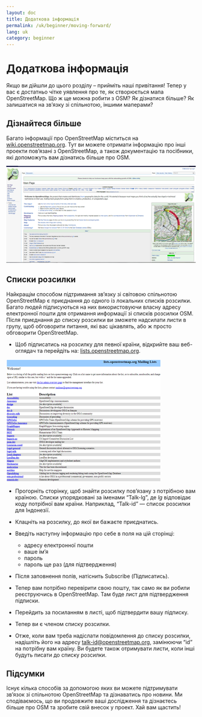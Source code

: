 ```yaml
---
layout: doc
title: Додаткова інформація
permalink: /uk/beginner/moving-forward/
lang: uk
category: beginner
---
```


Додаткова інформація
====================

Якщо ви дійшли до цього розділу – прийміть наші привітання! Тепер у вас є
достатньо чітке уявлення про те, як створюється мапа OpenStreetMap. Що ж ще
можна робити з OSM? Як дізнатися більше? Як залишатися на зв’язку зі
спільнотою, іншими маперами?

Дізнайтеся більше
-----------------

Багато інформації про OpenStreetMap міститься на
[wiki.openstreetmap.org](http://wiki.openstreetmap.org/). Тут ви можете
отримати інформацію про інші проекти пов’язані з OpenStreetMap, а також
документацію та посібники, які допоможуть вам дізнатись більше про OSM.

![Wiki][]

<!-- also more info on this site once it is prepared -->

Списки розсилки
---------------

Найкращім способом підтримання зв’язку зі світовою спільнотою OpenStreetMap є
приєднання до одного із локальних списків розсилки. Багато людей підписуються
на них використовуючи власну адресу електронної пошти для отримання информації
зі списків розсилки OSM. Після приєднання до списку розсилки ви зможете
надсилати листи в групу, щоб обговорити питання, які вас цікавлять, або ж
просто обговорити OpenStreetMap.

-   Щоб підписатись на розсилку для певної країни, відкрийте ваш веб-оглядач та
    перейдіть на: [lists.openstreetmap.org](http://lists.openstreetmap.org/).

![Mailing list][]

-   Прогорніть сторінку, щоб знайти розсилку пов’язану з потрібною вам
    країною. Списки упорядковані за іменами “Talk-lg”, де _lg_ відповідає коду
    потрібної вам країни. Наприклад, “Talk-id” — список розсилки для Індонезії.
-   Клацніть на розсилку, до якої ви бажаєте приєднатись.
-   Введіть наступну інформацію про себе в поля на цій сторінці:

    -   адресу електронної пошти
    -   ваше ім’я
    -   пароль
    -   пароль ще раз (для підтвердження)

-   Після заповнення полів, натіснить Subscribe (Підписатись).
-   Тепер вам потрібно перевірити свою пошту, так само як ви робили
    реєструючись в OpenStreetMap. Там буде лист для підтвердження підписки.
-   Перейдить за посиланням в листі, щоб підтвердити вашу підписку.
-   Тепер ви є членом списку розсилки.
-   Отже, коли вам треба надіслати повідомлення до списку розсилки, надішліть
    його на адресу [talk-id@openstreetmap.org](mailto:talk-id@openstreetmap.org),
    замінюючи “id” на потрібну вам країну. Ви будете також отримувати листи,
    коли інші будуть писати до списку розсилки.

<!-- maybe expand and put this back later
MapOSMatic
----------

One such project is called MapOSMatic, which you can access through your
internet browser at [maposmatic.org](http://www.maposmatic.org/). This
is a simple tool for printing a map of any area you choose. It will
automatically create the map, along with a grid over the map, and an
index of locations that are included in the area.

![MapOSMatic][]
-->


Підсумки
--------

Існує кілька способів за допомогою яких ви можете підтримувати зв’язок зі
спільнотою OpenStreetMap та дізнаватись про новини. Ми сподіваємось, що ви
продовжите ваші дослідження та дізнаєтесь більше про OSM та зробите свій внесок
у проект. Хай вам щастить!


[MapOSMatic]: /images/en/beginner/08_moving-forward/en_beg_08_moving-forward_image00_maposmatic-homepage.png
[Wiki]: /images/en/beginner/08_moving-forward/en_beg_08_moving-forward_image01_osm-wiki.png
[Mailing list]: /images/en/beginner/08_moving-forward/en_beg_08_moving-forward_image02_osm-mailing-lists.png
